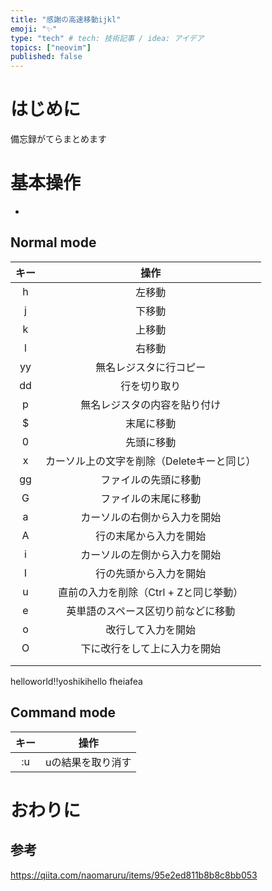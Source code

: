 ```yaml
---
title: "感謝の高速移動ijkl"
emoji: "✨"
type: "tech" # tech: 技術記事 / idea: アイデア
topics: ["neovim"]
published: false
---
```



# はじめに


備忘録がてらまとめます

# 基本操作

* 

## Normal mode


| キー | 操作 |
|:--:|:--:|
| h | 左移動 |
| j | 下移動 |
| k | 上移動 |
| l | 右移動 |
| yy | 無名レジスタに行コピー|
| dd | 行を切り取り |
| p | 無名レジスタの内容を貼り付け |
| $ | 末尾に移動 |
| 0 | 先頭に移動 |
| x | カーソル上の文字を削除（Deleteキーと同じ） |
| gg | ファイルの先頭に移動 |
| G | ファイルの末尾に移動 |
| a | カーソルの右側から入力を開始 |
| A | 行の末尾から入力を開始 |
| i | カーソルの左側から入力を開始 |
| I | 行の先頭から入力を開始 |
| u | 直前の入力を削除（Ctrl + Zと同じ挙動） |
| e | 英単語のスペース区切り前などに移動 |
| o | 改行して入力を開始 |
| O | 下に改行をして上に入力を開始 |
|  |  |
|  |  |



helloworld!!yoshikihello
fheiafea

## Command mode


| キー | 操作 |
|:--:|:--:|
| :u | uの結果を取り消す |


## 


# おわりに

## 参考

https://qiita.com/naomaruru/items/95e2ed811b8b8c8bb053



